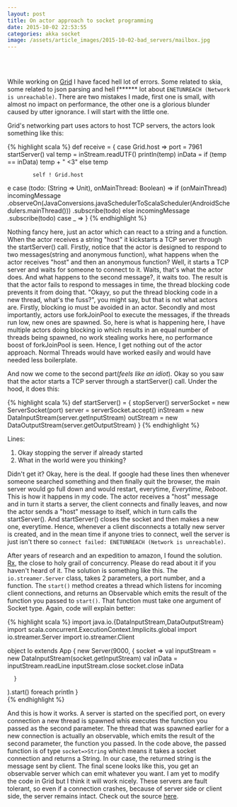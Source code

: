 ```yaml
---
layout: post
title: On actor approach to socket programming
date: 2015-10-02 22:53:55
categories: akka socket
image: /assets/article_images/2015-10-02-bad_servers/mailbox.jpg
---
```


</br>
</br>

While working on [Grid](http://amethystlabs.org/grid) I have faced hell lot of errors.
Some related to skia, some related to json parsing and hell f****** lot about
`ENETUNREACH (Network is unreachable)`. There are two mistakes I made, first one is small,
with almost no impact on performance, the other one is a glorious blunder caused
by utter ignorance. I will start with the little one.

Grid's networking part uses actors to host TCP servers, the actors look something
like this:

{% highlight scala %}
def receive = {
		case Grid.host =>
			port = 7961
			startServer()
			val temp = inStream.readUTF()
			println(temp)
			inData =
					if (temp == inData)
						temp + " <3"
					else
						temp

			self ! Grid.host
e
		case (todo: (String => Unit), onMainThread: Boolean) =>
			if (onMainThread)
				incomingMessage
						.observeOn(JavaConversions.javaSchedulerToScalaScheduler(AndroidSchedulers.mainThread()))
						.subscribe(todo)
			else
				incomingMessage
						.subscribe(todo)
		case _ =>
	}
{% endhighlight %}

Nothing fancy here, just an actor which can react to a string and a function. When
the actor receives a string "host" it kickstarts a TCP server through the startServer() call.
Firstly, notice that the actor is designed
to respond to two messages(string and anonymous function), what happens when the actor receives
"host" and then an anonymous function? Well, it starts a TCP server and waits for someone to connect to it.
Waits, that's what the actor does. And what happens to the second message?, it waits too. The result is
that the actor fails to respond to messages in time, the thread blocking code prevents it from doing that.
"Okayy, so put the thread blocking code in a new thread, what's the fuss?", you might say, but that is
not what actors are. Firstly, blocking io must be avoided in an actor. Secondly and most
importantly, actors use forkJoinPool to execute the messages, if the threads run low, new ones are spawned.
So, here is what is happening here, I have multiple actors doing blocking io which results in
an equal number of threads being spawned, no work stealing works here, no performance boost of forkJoinPool
is seen. Hence, I get nothing out of the actor approach. Normal Threads would have worked easily and would
have needed less boilerplate.

And now we come to the second part(_feels like an idiot_). Okay so you saw that the actor starts a TCP server
through a startServer() call. Under the hood, it does this:

{% highlight scala %}
def startServer() = {
		stopServer()
		serverSocket = new ServerSocket(port)
		server = serverSocket.accept()
		inStream = new DataInputStream(server.getInputStream)
		outStream = new DataOutputStream(server.getOutputStream)
	}
{% endhighlight %}

Lines:

1. Okay stopping the server if already started
2. What in the world were you thinking?

Didn't get it? Okay, here is the deal. If google had these lines then whenever someone
searched something and then finally quit the browser, the main server would go full down
and would restart, everytime, *Everytime, Reboot*. This is how it happens in my code.
The actor receives a "host" message and in turn it starts a server, the client connects and
finally leaves, and now the actor sends a "host" message to itself, which in turn calls the startServer().
And startServer() closes the socket and then makes a new one, everytime. Hence, whenever a client disconnects
a totally new server is created, and in the mean time if anyone tries to connect, well the server is just isn't
there so `connect failed: ENETUNREACH (Network is unreachable)`.

After years of research and an expedition to amazon, I found the solution. [Rx](http://reactivex.io/), the close to holy
grail of concurrency. Please do read about it if you haven't heard of it. The solution is something like this.
The `io.streamer.Server` class, takes 2 parameters, a port number, and a function. The `start()` method creates a thread which listens for incoming client connections, and returns an Observable which emits the result of the function you passed to `start()`. That function must take one argument of Socket type. Again, code will explain better:

{% highlight scala %}
import java.io.{DataInputStream,DataOutputStream}
import scala.concurrent.ExecutionContext.Implicits.global
import io.streamer.Server
import io.streamer.Client

object Io extends App {
  new Server(9000, {
      socket =>
        val inputStream = new DataInputStream(socket.getInputStream)
        val inData = inputStream.readLine
        inputStream.close
        socket.close
        inData

      }
  ).start() foreach println
}  
{% endhighlight %}

And this is how it works. A server is started on the specified port, on every connection
a new thread is spawned whis executes the function you passed as the second parameter.
The thread that was spawned earlier for a new connection is actually an observable, which
emits the result of the second parameter, the function you passed. In the code above, the passed function
is of type `socket=>String` which means it takes a socket connection and returns a String.
In our case, the returned string is the message sent by client. The final scene looks like this,
you get an observable server which can emit whatever you want. I am yet to modify the code in Grid
but I think it will work nicely. These servers are fault tolerant, so even if a connection crashes, because of server side or client side, the server remains intact.
Check out the source [here](https://github.com/iostreamer-X/io).
